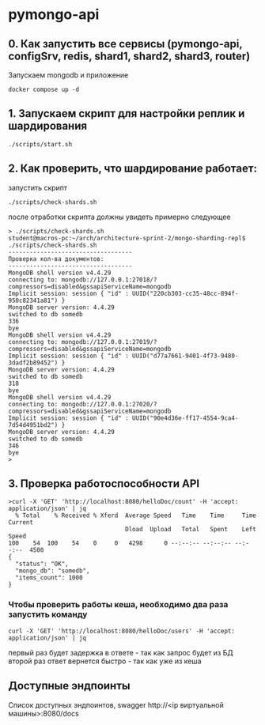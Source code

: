 # pymongo-api

## 0. Как запустить все сервисы (pymongo-api, configSrv, redis, shard1, shard2, shard3, router)

Запускаем mongodb и приложение

```shell
docker compose up -d
```

## 1. Запускаем скрипт для настройки реплик и шардирования

```shell
./scripts/start.sh
```

## 2. Как проверить, что шардирование работает:

запустить скрипт
```
./scripts/check-shards.sh
```
после отработки скрипта должны увидеть примерно следующее
```shell
> ./scripts/check-shards.sh
student@macros-pc:~/arch/architecture-sprint-2/mongo-sharding-repl$ ./scripts/check-shards.sh
-----------------------------------
Проверка кол-ва документов:
-----------------------------------
MongoDB shell version v4.4.29
connecting to: mongodb://127.0.0.1:27018/?compressors=disabled&gssapiServiceName=mongodb
Implicit session: session { "id" : UUID("220cb303-cc35-48cc-894f-950c82341a81") }
MongoDB server version: 4.4.29
switched to db somedb
336
bye
MongoDB shell version v4.4.29
connecting to: mongodb://127.0.0.1:27019/?compressors=disabled&gssapiServiceName=mongodb
Implicit session: session { "id" : UUID("d77a7661-9401-4f73-9480-3dadf2b89452") }
MongoDB server version: 4.4.29
switched to db somedb
318
bye
MongoDB shell version v4.4.29
connecting to: mongodb://127.0.0.1:27020/?compressors=disabled&gssapiServiceName=mongodb
Implicit session: session { "id" : UUID("90e4d36e-ff17-4554-9ca4-7d54d4951bd2") }
MongoDB server version: 4.4.29
switched to db somedb
346
bye
>
```
## 3. Проверка работоспособности API

```
>curl -X 'GET' 'http://localhost:8080/helloDoc/count' -H 'accept: application/json' | jq
  % Total    % Received % Xferd  Average Speed   Time    Time     Time  Current
                                 Dload  Upload   Total   Spent    Left  Speed
100    54  100    54    0     0   4298      0 --:--:-- --:--:-- --:--:--  4500
{
  "status": "OK",
  "mongo_db": "somedb",
  "items_count": 1000
}
```
### Чтобы проверить работы кеша, необходимо два раза запустить команду
```
curl -X 'GET' 'http://localhost:8080/helloDoc/users' -H 'accept: application/json' | jq
```
первый раз будет задержка в ответе - так как запрос будет из БД
второй раз ответ вернется быстро - так как уже из кеша


## Доступные эндпоинты

Список доступных эндпоинтов, swagger http://<ip виртуальной машины>:8080/docs
